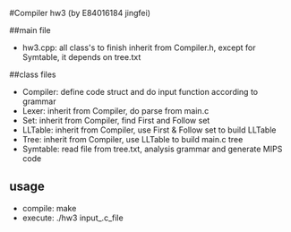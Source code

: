#Compiler hw3 (by E84016184 jingfei)

##main file

* hw3.cpp: all class's to finish inherit from Compiler.h, except for Symtable, it depends on tree.txt

##class files

* Compiler: define code struct and do input function according to grammar
* Lexer: inherit from Compiler, do parse from main.c
* Set: inherit from Compiler, find First and Follow set
* LLTable: inherit from Compiler, use First & Follow set to build LLTable
* Tree: inherit from Compiler, use LLTable to build main.c tree
* Symtable: read file from tree.txt, analysis grammar and generate MIPS code

## usage

* compile: make
* execute: ./hw3 input_.c_file
